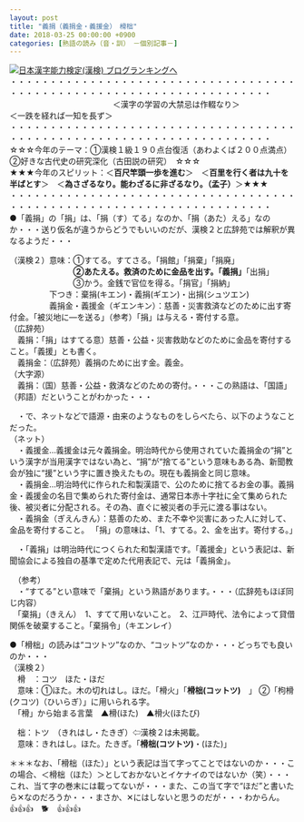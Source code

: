 ```yaml
---
layout: post
title: "義捐（義捐金・義援金）　榾柮"
date: 2018-03-25 00:00:00 +0900
categories: [熟語の読み（音・訓）　－個別記事－]
---
```


[![](/syuusyuu9701/assets/images/義捐（義捐金・義援金）-榾柮-br_c_3028_1.gif)](http://blog.with2.net/link.php?1659096:3028 "日本漢字能力検定(漢検) ブログランキングへ")[日本漢字能力検定(漢検) ブログランキングへ](http://blog.with2.net/link.php?1659096:3028)  
・・・・・・・・・・・・・・・・・・・・・・・・・・・・・・・・・・・・・・・・・・・・・・・・・・・・・・・・・・・・・・・・・・・・・  
　　　　　　　　　　　　　＜漢字の学習の大禁忌は作輟なり＞　　　　　　　　　＜一跌を経れば一知を長ず＞  
・・・・・・・・・・・・・・・・・・・・・・・・・・・・・・・・・・・・・・・・・・・・・・・・・・・・・・・・・・・・・・・・・・・・・  
☆☆☆今年のテーマ：①漢検１級１９０点台復活（あわよくば２００点満点）　②好きな古代史の研究深化（古田説の研究）　☆☆☆  
★★★今年のスピリット：＜**百尺竿頭一歩を進む**＞　＜**百里を行く者は九十を半ばとす**＞　＜**為さざるなり。能わざるに非ざるなり。（孟子）**＞★★★  
・・・・・・・・・・・・・・・・・・・・・・・・・・・・・・・・・・・・・・・・・・・・・・・・・・・・・・・・・・・・・・・・・・・・・  
●「義捐」の「捐」は、「捐（す）てる」なのか、「捐（あた）える」なのか・・・送り仮名が違うからどうでもいいのだが、漢検２と広辞苑では解釈が異なるようだ・・・  
  
（漢検２）意味：①すてる。すてさる。「捐館」「捐棄」「捐廃」  
　　　　　　　　**②あたえる。救済のために金品を出す。「義捐」**「出捐」  
　　　　　　　　③かう。金銭で官位を得る。「捐官」「捐納」  
　　　　　下つき：棄捐(キエン)・義捐(ギエン)・出捐(シュツエン)  
　　　　　義捐金・義援金（ギエンキン）：慈善・災害救済などのために出す寄付金。「被災地に―を送る」（参考）「捐」は与える・寄付する意。  
（広辞苑）  
　義捐：「捐」はすてる意）慈善・公益・災害救助などのために金品を寄付すること。「義援」とも書く。  
　義捐金：（広辞苑）義捐のために出す金。義金。  
（大字源）  
　義捐：（国）慈善・公益・救済などのための寄付。・・・この熟語は、「国語」（邦語）だということがわかった・・・  
  
　・で、ネットなどで語源・由来のようなものをしらべたら、以下のようなことだった。  
（ネット）  
　・義援金…義援金は元々義捐金。明治時代から使用されていた義捐金の“捐”という漢字が当用漢字ではない為と、“捐”が“捨てる”という意味もある為、新聞教会が独に“援”という字に置き換えたもの。現在も義捐金と同じ意味。  
　・義捐金…明治時代に作られた和製漢語で、公のために捨てるお金の事。義捐金・義援金の名目で集められた寄付金は、通常日本赤十字社に全て集められた後、被災者に分配される。その為、直ぐに被災者の手元に渡る事はない。  
　・義捐金（ぎえんきん）：慈善のため、また不幸や災害にあった人に対して、金品を寄付すること。 「捐」の意味は、「1、すてる。2、金を出す。寄付する。」  
  
　・「義捐」は明治時代につくられた和製漢語です。「義援金」という表記は、新聞協会による独自の基準で定めた代用表記で、元は「義捐金」。  
  
　（参考）  
　・“すてる”とい意味で「棄捐」という熟語があります。・・・（広辞苑もほぼ同じ内容）  
　「棄捐」（きえん）　1、すてて用いないこと。　2、江戸時代、法令によって貸借関係を破棄すること。「棄捐令」（キエンレイ）  
  
●「榾柮」の読みは“コツトツ”なのか、“コットツ”なのか・・・どっちでも良いのか・・・  
（漢検２）  
　榾　：コツ　ほた・ほだ  
　意味：①ほた。木の切れはし。ほだ。「榾火」「**榾柮(コットツ)**　」 ②「枸榾(クコツ)（ひいらぎ）」に用いられる字。  
　「榾」から始まる言葉　▲榾(ほた)　▲榾火(ほたび)  
  
　柮：トツ　（きれはし・たきぎ）⇦漢検２は未掲載。  
　意味：きれはし。ほた。たきぎ。「**榾柮(コツトツ)**・(ほた)」  
  
＊＊＊なお、「榾柮（ほた）」という表記は当て字ってことではないのか・・・この場合、＜榾柮（ほた）＞としておかないとイケナイのではないか（笑）・・・これ、当て字の巻末には載ってないが・・・また、この当て字で“ほだ”と書いたら✕なのだろうか・・・まさか、✕にはしないと思うのだが・・・わからん。  
👍👍👍　🐕　👍👍👍